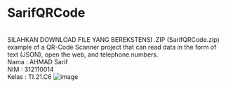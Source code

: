 # SarifQRCode
<br>SILAHKAN DOWNLOAD FILE YANG BEREKSTENSI .ZIP (SarifQRCode.zip)
<br>example of a QR-Code Scanner project that can read data in the form of text (JSON), open the web, and telephone numbers.
<br>Nama : AHMAD Sarif
<br>NIM : 312110014
<br>Kelas : TI.21.C6 
![image](https://user-images.githubusercontent.com/116194736/209876383-2f425e50-0716-40df-a9bd-61e6fe046257.png)
